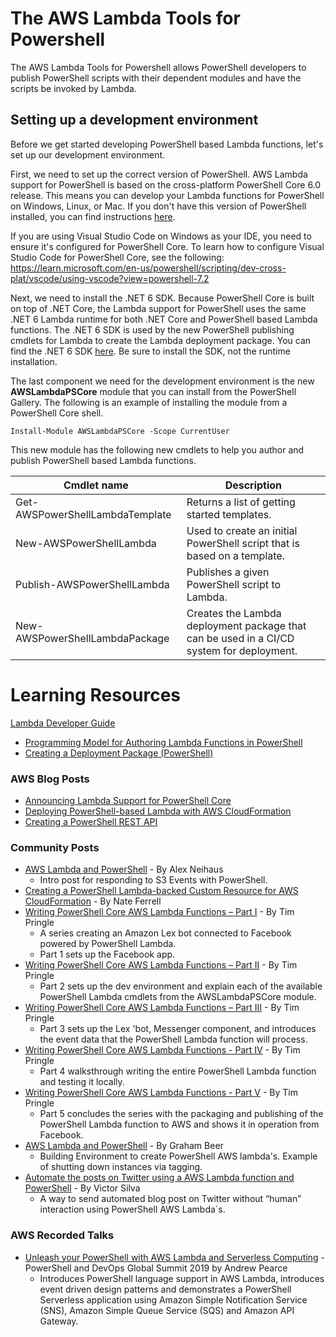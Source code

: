 # The AWS Lambda Tools for Powershell

The AWS Lambda Tools for Powershell allows PowerShell developers to publish PowerShell scripts 
with their dependent modules and have the scripts be invoked by Lambda.

## Setting up a development environment

Before we get started developing PowerShell based Lambda functions, let's set up our 
development environment.

First, we need to set up the correct version of PowerShell. AWS Lambda support 
for PowerShell is based on the cross-platform PowerShell Core 6.0 release. This means 
you can develop your Lambda functions for PowerShell on Windows, Linux, or Mac. If you don't 
have this version of PowerShell installed, you can find instructions [here](https://learn.microsoft.com/en-us/powershell/scripting/install/installing-powershell?view=powershell-7.2).

If you are using Visual Studio Code on Windows as your IDE, you need to ensure it's 
configured for PowerShell Core. To learn how to configure Visual Studio Code for 
PowerShell Core, see the following: https://learn.microsoft.com/en-us/powershell/scripting/dev-cross-plat/vscode/using-vscode?view=powershell-7.2

Next, we need to install the .NET 6 SDK. Because PowerShell Core is built on top of 
.NET Core, the Lambda support for PowerShell uses the same .NET 6 Lambda runtime for 
both .NET Core and PowerShell based Lambda functions. The .NET 6 SDK is used by 
the new PowerShell publishing cmdlets for Lambda to create the Lambda deployment 
package. You can find the .NET 6 SDK [here]( https://www.microsoft.com/net/download). Be 
sure to install the SDK, not the runtime installation.

The last component we need for the development environment is the 
new **AWSLambdaPSCore** module that you can install from the PowerShell Gallery. The 
following is an example of installing the module from a PowerShell Core shell.

```
Install-Module AWSLambdaPSCore -Scope CurrentUser
```

This new module has the following new cmdlets to help you author and publish PowerShell based Lambda functions.

Cmdlet name | Description
------------ | -------------
Get-AWSPowerShellLambdaTemplate|Returns a list of getting started templates.
New-AWSPowerShellLambda|Used to create an initial PowerShell script that is based on a template.
Publish-AWSPowerShellLambda|Publishes a given PowerShell script to Lambda.
New-AWSPowerShellLambdaPackage|Creates the Lambda deployment package that can be used in a CI/CD system for deployment.

# Learning Resources

[Lambda Developer Guide](https://docs.aws.amazon.com/lambda/latest/dg/welcome.html)
  * [Programming Model for Authoring Lambda Functions in PowerShell](https://docs.aws.amazon.com/lambda/latest/dg/powershell-programming-model.html)
  * [Creating a Deployment Package (PowerShell)](https://docs.aws.amazon.com/lambda/latest/dg/lambda-powershell-how-to-create-deployment-package.html)
  
### AWS Blog Posts

* [Announcing Lambda Support for PowerShell Core](https://aws.amazon.com/blogs/developer/announcing-lambda-support-for-powershell-core/)
* [Deploying PowerShell-based Lambda with AWS CloudFormation](https://aws.amazon.com/blogs/developer/deploying-powershell-based-lambda-with-aws-cloudformation/)
* [Creating a PowerShell REST API](https://aws.amazon.com/blogs/developer/creating-a-powershell-rest-api/)

### Community Posts

* [AWS Lambda and PowerShell](https://www.yobyot.com/aws/lambda-powershell/2018/09/13/) - By Alex Neihaus 
    * Intro post for responding to S3 Events with PowerShell.
* [Creating a PowerShell Lambda-backed Custom Resource for AWS CloudFormation](https://ferrell.io/2018/09/17/powershell-lambda-fun/) - By Nate Ferrell
* [Writing PowerShell Core AWS Lambda Functions – Part I](http://www.powershell.amsterdam/2018/09/26/writing-powershell-core-aws-lambda-functions-part-i/) - By Tim Pringle
    * A series creating an Amazon Lex bot connected to Facebook powered by PowerShell Lambda. 
    * Part 1 sets up the Facebook app.
* [Writing PowerShell Core AWS Lambda Functions – Part II](http://www.powershell.amsterdam/2018/10/02/powershell-core-aws-lambda-functions-part-ii/) - By Tim Pringle
    * Part 2 sets up the dev environment and explain each of the available PowerShell Lambda cmdlets from the AWSLambdaPSCore module.
* [Writing PowerShell Core AWS Lambda Functions – Part III](https://www.powershell.amsterdam/2018/10/08/powershell-core-aws-lambda-functions-part-iii/) - By Tim Pringle
    * Part 3 sets up the Lex 'bot, Messenger component, and introduces the event data that the PowerShell Lambda function will process.
* [Writing PowerShell Core AWS Lambda Functions - Part IV](https://www.powershell.amsterdam/2018/10/16/powershell-core-aws-lambda-functions-part-iv/) - By Tim Pringle
	* Part 4 walksthrough writing the entire PowerShell Lambda function and testing it locally.
* [Writing PowerShell Core AWS Lambda Functions - Part V](https://www.powershell.amsterdam/2018/10/22/powershell-core-aws-lambda-functions-part-v/) - By Tim Pringle
	* Part 5 concludes the series with the packaging and publishing of the PowerShell Lambda function to AWS and shows it in operation from Facebook. 
* [AWS Lambda and PowerShell](https://4sysops.com/archives/aws-lambda-with-powershell/) - By Graham Beer
    * Building Environment to create PowerShell AWS lambda's. Example of shutting down instances via tagging. 
* [Automate the posts on Twitter using a AWS Lambda function and PowerShell](https://blog.victorsilva.com.uy/aws-lambda-powershell-twitter/) - By Victor Silva
    * A way to send automated blog post on Twitter without “human” interaction using PowerShell AWS Lambda´s.

### AWS Recorded Talks
* [Unleash your PowerShell with AWS Lambda and Serverless Computing](https://www.youtube.com/watch?v=-CmIrrEYtLA) - PowerShell and DevOps Global Summit 2019 by Andrew Pearce
  * Introduces PowerShell language support in AWS Lambda, introduces event driven design patterns and demonstrates a PowerShell Serverless application using Amazon Simple Notification Service (SNS), Amazon Simple Queue Service (SQS) and Amazon API Gateway.
